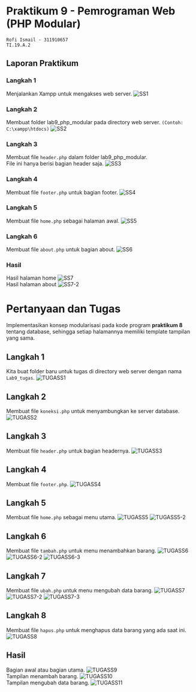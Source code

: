 # Praktikum 9 - Pemrograman Web (PHP Modular)

```
Rofi Ismail - 311910657
TI.19.A.2
```

## Laporan Praktikum
### Langkah 1
Menjalankan Xampp untuk mengakses web server.
![SS1](https://user-images.githubusercontent.com/56240078/121037161-703feb80-c7d9-11eb-954b-39095b43b8b8.jpg)

### Langkah 2
Membuat folder lab9_php_modular pada directory web server. `(Contoh: C:\xampp\htdocs)`
![SS2](https://user-images.githubusercontent.com/56240078/121037171-71711880-c7d9-11eb-8568-569e2a28a135.jpg)

### Langkah 3
Membuat file `header.php` dalam folder lab9_php_modular.
</br>File ini hanya berisi bagian header saja.
![SS3](https://user-images.githubusercontent.com/56240078/121037178-7209af00-c7d9-11eb-9c92-3c67cb05e3b4.jpg)

### Langkah 4
Membuat file `footer.php` untuk bagian footer.
![SS4](https://user-images.githubusercontent.com/56240078/121037181-72a24580-c7d9-11eb-9d87-bccef6dd5463.jpg)

### Langkah 5
Membuat file `home.php` sebagai halaman awal.
![SS5](https://user-images.githubusercontent.com/56240078/121037183-733adc00-c7d9-11eb-8687-4c77f27361ca.jpg)

### Langkah 6
Membuat file `about.php` untuk bagian about.
![SS6](https://user-images.githubusercontent.com/56240078/121037186-73d37280-c7d9-11eb-93a5-ee86ebfc4e23.jpg)

### Hasil
Hasil halaman home
![SS7](https://user-images.githubusercontent.com/56240078/121037190-746c0900-c7d9-11eb-9d9f-dda592087217.jpg)
<br> Hasil halaman about
![SS7-2](https://user-images.githubusercontent.com/56240078/121037194-75049f80-c7d9-11eb-9e8d-1050dadeb985.jpg)

# Pertanyaan dan Tugas
Implementasikan konsep modularisasi pada kode program <b>praktikum 8</b> tentang database, sehingga setiap halamannya memiliki template tampilan yang sama.

## Langkah 1
Kita buat folder baru untuk tugas di directory web server dengan nama `Lab9_tugas`.
![TUGASS1](https://user-images.githubusercontent.com/56240078/121056493-75f0fd80-c7e8-11eb-8693-7b950adfc4a1.jpg)

## Langkah 2
Membuat file `koneksi.php` untuk menyambungkan ke server database.
![TUGASS2](https://user-images.githubusercontent.com/56240078/121056498-77222a80-c7e8-11eb-9a2b-2af37a0e3765.jpg)

## Langkah 3
Membuat file `header.php` untuk bagian headernya.
![TUGASS3](https://user-images.githubusercontent.com/56240078/121056500-77bac100-c7e8-11eb-8d16-83b54409ee2d.jpg)

## Langkah 4
Membuat file `footer.php`.
![TUGASS4](https://user-images.githubusercontent.com/56240078/121056503-78535780-c7e8-11eb-8c0a-836a51a1d53c.jpg)

## Langkah 5
Membuat file `home.php` sebagai menu utama.
![TUGASS5](https://user-images.githubusercontent.com/56240078/121056507-78535780-c7e8-11eb-9713-2ee2ffe276f7.jpg)
![TUGASS5-2](https://user-images.githubusercontent.com/56240078/121056508-79848480-c7e8-11eb-9393-672ead48b6f3.jpg)

## Langkah 6
Membuat file `tambah.php` untuk menu menambahkan barang.
![TUGASS6](https://user-images.githubusercontent.com/56240078/121056513-7a1d1b00-c7e8-11eb-852e-75f16bbe5153.jpg)
![TUGASS6-2](https://user-images.githubusercontent.com/56240078/121056516-7ab5b180-c7e8-11eb-87dd-7cb14da40101.jpg)
![TUGASS6-3](https://user-images.githubusercontent.com/56240078/121056522-7b4e4800-c7e8-11eb-9b98-f3a7b04fa733.jpg)

## Langkah 7
Membuat file `ubah.php` untuk menu mengubah data barang.
![TUGASS7](https://user-images.githubusercontent.com/56240078/121056529-7be6de80-c7e8-11eb-869e-ead6312fa195.jpg)
![TUGASS7-2](https://user-images.githubusercontent.com/56240078/121056532-7c7f7500-c7e8-11eb-878b-0d0ea4a4d3ed.jpg)
![TUGASS7-3](https://user-images.githubusercontent.com/56240078/121056538-7db0a200-c7e8-11eb-99d9-baa6bdb6276a.jpg)

## Langkah 8
Membuat file `hapus.php` untuk menghapus data barang yang ada saat ini.
![TUGASS8](https://user-images.githubusercontent.com/56240078/121056540-7e493880-c7e8-11eb-9385-7d717c365756.jpg)

## Hasil
Bagian awal atau bagian utama.
![TUGASS9](https://user-images.githubusercontent.com/56240078/121056542-7ee1cf00-c7e8-11eb-8a49-0ca2521d9031.jpg)
</br> Tampilan menambah barang.
![TUGASS10](https://user-images.githubusercontent.com/56240078/121056544-8012fc00-c7e8-11eb-9964-5f020b46a1ec.jpg)
</br> Tampilan mengubah data barang.
![TUGASS11](https://user-images.githubusercontent.com/56240078/121056546-80ab9280-c7e8-11eb-8b33-1a92eff77e02.jpg)
